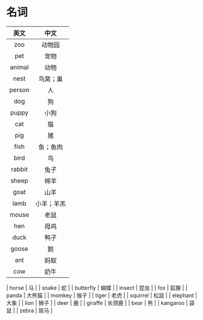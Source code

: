 # 名词
|英文|中文|
|:---:|:---:|
| zoo | 动物园 |
| pet | 宠物 |
| animal | 动物 |
| nest | 鸟窝；巢 |
| person | 人 |
| dog | 狗 |
| puppy | 小狗 |
| cat | 猫 |
| pig | 猪 |
| fish | 鱼；鱼肉 |
| bird | 鸟 |
| rabbit | 兔子 |
| sheep | 绵羊 |
| goat | 山羊 |
| lamb | 小羊；羊羔 |
| mouse | 老鼠 |
| hen | 母鸡 |
| duck | 鸭子 |
| goose | 鹅 |
| ant | 蚂蚁 |
| cow | 奶牛 |

| horse | 马 |
| snake | 蛇 |
| butterfly | 蝴蝶 |
| insect | 昆虫 |
| fox | 狐狸 |
| panda | 大熊猫 |
| momkey | 猴子 |
| tiger | 老虎 |
| squirrel | 松鼠 |
| elephant | 大象 |
| lion | 狮子 |
| deer | 鹿 |
| giraffe | 长颈鹿 |
| bear | 熊 |
| kangaroo | 袋鼠 |
| zebra | 斑马 |




